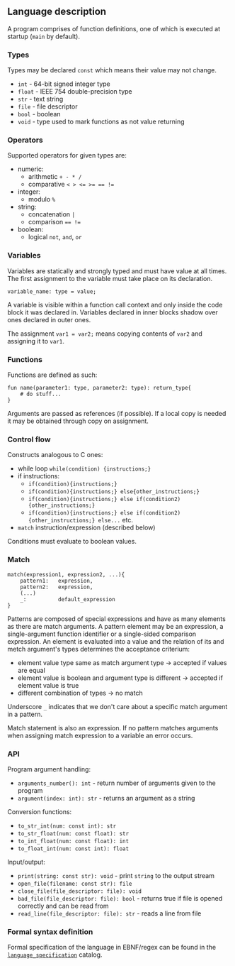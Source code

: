 ## Language description
A program comprises of function definitions, one of which is executed at startup (`main` by default).

### Types
Types may be declared `const` which means their value may not change.
- `int` - 64-bit signed integer type
- `float` - IEEE 754 double-precision type
- `str` - text string
- `file` - file descriptor
- `bool` - boolean
- `void` - type used to mark functions as not value returning

### Operators
Supported operators for given types are:
- numeric:
  - arithmetic `+ - * /`
  - comparative `< > <= >= == !=`
- integer:
  - modulo `%`
- string:
  - concatenation `|`
  - comparison `== !=`
- boolean:
  - logical `not`, `and`, `or`

### Variables
Variables are statically and strongly typed and must have value at all times. The first assignment to the variable must take place on its declaration.
```
variable_name: type = value;
```
A variable is visible within a function call context and only inside the code block it was declared in. Variables declared in inner blocks shadow over ones declared in outer ones.

The assignment `var1 = var2;` means copying contents of `var2` and assigning it to `var1`.

### Functions
Functions are defined as such:
```
fun name(parameter1: type, parameter2: type): return_type{
    # do stuff...
}
```
Arguments are passed as references (if possible). If a local copy is needed it may be obtained through copy on assignment.

### Control flow
Constructs analogous to C ones:
- while loop `while(condition) {instructions;}`
- if instructions:
  - `if(condition){instructions;}`
  - `if(condition){instructions;} else{other_instructions;}`
  - `if(condition){instructions;} else if(condition2){other_instructions;}`
  - `if(condition){instructions;} else if(condition2){other_instructions;} else...` etc.
- `match` instruction/expression (described below)

Conditions must evaluate to boolean values.

### Match
```
match(expression1, expression2, ...){
    pattern1:   expression,
    pattern2:   expression,
    (...)
    _:          default_expression
}
```
Patterns are composed of special expressions and have as many elements as there are match arguments. A pattern element may be an expression, a single-argument function identifier or a single-sided comparison expression. An element is evaluated into a value and the relation of its and metch argument's types determines the acceptance criterium:
- element value type same as match argument type -> accepted if values are equal
- element value is boolean and argument type is different -> accepted if element value is true
- different combination of types -> no match
  
Underscore `_` indicates that we don't care about a specific match argument in a pattern.

Match statement is also an expression. If no pattern matches arguments when assigning match expression to a variable an error occurs.

### API
Program argument handling:
- `arguments_number(): int` - return number of arguments given to the program
- `argument(index: int): str` - returns an argument as a string

Conversion functions:
- `to_str_int(num: const int): str`
- `to_str_float(num: const float): str`
- `to_int_float(num: const float): int`
- `to_float_int(num: const int): float`

Input/output:
- `print(string: const str): void` - print `string` to the output stream
- `open_file(filename: const str): file`
- `close_file(file_descriptor: file): void`
- `bad_file(file_descriptor: file): bool` - returns true if file is opened correctly and can be read from
- `read_line(file_descriptor: file): str` - reads a line from file


### Formal syntax definition
Formal specification of the language in EBNF/regex can be found in the [`language_specification`](language_specification/) catalog.
